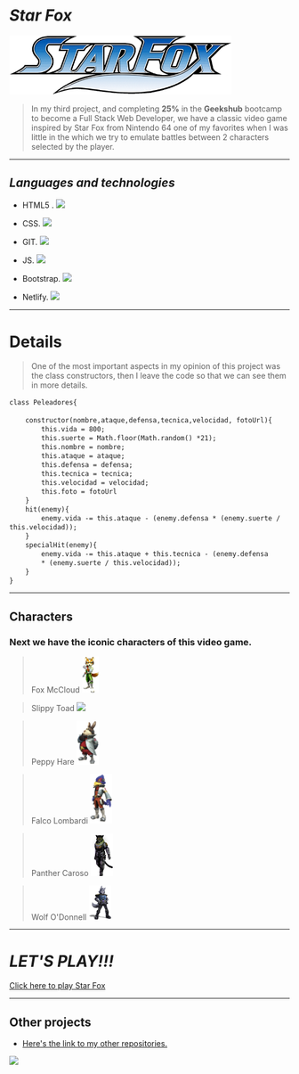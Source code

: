 # *Star Fox*
<img src="https://github.com/CarlosRQuinteroM/Proyecto-3-StarFox/blob/master/img/Logo.png?raw=true" width="400" >  

>In my third project, and completing **25%** in the **Geekshub** bootcamp to become a Full Stack Web Developer, we have a classic video game inspired by Star Fox from Nintendo 64 one of my favorites when I was little in the which we try to emulate battles between 2 characters selected by the player.
***
## *Languages and technologies*
* HTML5 . <img src="https://cdn.icon-icons.com/icons2/2107/PNG/512/file_type_html_icon_130541.png" width="30">
* CSS.  <img src="https://3.bp.blogspot.com/-oRSUw_TmO9o/XIb61m88fcI/AAAAAAAAIq0/vnxl2zzsXEQsnHI2fH4GjKu_ZT0urRo4wCK4BGAYYCw/s1600/icon%2Bcss%2B3.png" width="30">
* GIT. <img src="https://community.chocolatey.org/content/packageimages/git.2.31.1.svg" width="30">
* JS.  <img src="https://encrypted-tbn0.gstatic.com/images?q=tbn:ANd9GcR4D-YHaNfCpYArCLz6rBu_W74dCwhReXQfIy_PI6y3NSq9r6x4FRkAFQaW90pxGyVA2fU&usqp=CAU" width="30">

* Bootstrap.   <img src="https://tiposdeide.files.wordpress.com/2018/10/bootstrap-stack.png?w=768" width="30">

* Netlify.   <img src="https://camo.githubusercontent.com/c8a3dd0309eabdf69cf932a8450e2711307502a47703c54024f4678c41d497ba/68747470733a2f2f7777772e6e65746c6966792e636f6d2f696d672f70726573732f6c6f676f732f6c6f676f6d61726b2e706e67" width="30">
***
# Details
>One of the most important aspects in my opinion of this project was the class constructors, then I leave the code so that we can see them in more details.
~~~
class Peleadores{

    constructor(nombre,ataque,defensa,tecnica,velocidad, fotoUrl){
        this.vida = 800;
        this.suerte = Math.floor(Math.random() *21);
        this.nombre = nombre;
        this.ataque = ataque;
        this.defensa = defensa;
        this.tecnica = tecnica;
        this.velocidad = velocidad;
        this.foto = fotoUrl
    }
    hit(enemy){
        enemy.vida -= this.ataque - (enemy.defensa * (enemy.suerte / this.velocidad));
    }
    specialHit(enemy){
        enemy.vida -= this.ataque + this.tecnica - (enemy.defensa 
        * (enemy.suerte / this.velocidad));
    }
}
~~~
>

***
## Characters
### Next we have the iconic characters of this video game.

 >Fox McCloud <img src="https://github.com/CarlosRQuinteroM/Proyecto-3-StarFox/blob/master/img/fox.png?raw=true" width="30">

>Slippy Toad <img src="https://static.wikia.nocookie.net/nintendo/images/a/a5/Slippy_Toad_-_Star_Fox_Zero.png/revision/latest?cb=20190623233755&path-prefix=es" width="40">

>Peppy Hare <img src="https://github.com/CarlosRQuinteroM/Proyecto-3-StarFox/blob/master/img/Peppy.png?raw=true" width="40">

>Falco Lombardi <img src="https://github.com/CarlosRQuinteroM/Proyecto-3-StarFox/blob/master/img/falco.png?raw=true" width="40">

>Panther Caroso <img src="https://github.com/CarlosRQuinteroM/Proyecto-3-StarFox/blob/master/img/panther.png?raw=true" width="40">

>Wolf O'Donnell <img src="https://github.com/CarlosRQuinteroM/Proyecto-3-StarFox/blob/master/img/wolf.png?raw=true" width="40">

***

# ***LET'S PLAY!!!***

[Click here to play Star Fox](https://goofy-mayer-5f3310.netlify.app/)

*** 
## Other projects 
 * [Here's the link to my other repositories.](https://github.com/CarlosRQuinteroM?tab=repositories)

<a href="https://github.com/CarlosRQuinteroM"  target="_blank" > <img src="https://avatars.githubusercontent.com/u/71967401?v=4" width="150" > </a>
